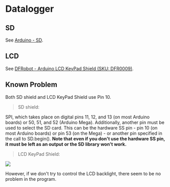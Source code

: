 # Datalogger

## SD
See [Arduino - SD](http://arduino.cc/en/Reference/SD).

## LCD
See [DFRobot - Arduino LCD KeyPad Shield (SKU: DFR0009)](https://www.dfrobot.com/wiki/index.php/Arduino_LCD_KeyPad_Shield_(SKU:_DFR0009)).

## Known Problem
Both SD shield and LCD KeyPad Shield use Pin 10.
> SD shield:
> 
SPI, which takes place on digital pins 11, 12, and 13 (on most Arduino boards) or 50, 51, and 52 (Arduino Mega). Additionally, another pin must be used to select the SD card. This can be the hardware SS pin - pin 10 (on most Arduino boards) or pin 53 (on the Mega) - or another pin specified in the call to SD.begin(). **Note that even if you don't use the hardware SS pin, it must be left as an output or the SD library won't work.**

> LCD KeyPad Shield:
> 
![](https://www.dfrobot.com/wiki/images/thumb/5/5e/DFR0009-PIN2.png/1800px-DFR0009-PIN2.png)

However, if we don't try to control the LCD backlight, there seem to be no problem in the program.
